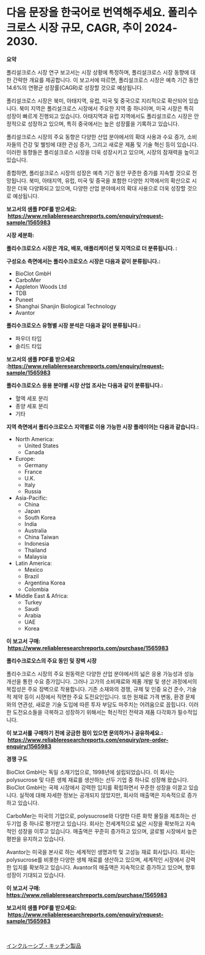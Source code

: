 <p><h1>다음 문장을 한국어로 번역해주세요. 폴리수크로스 시장 규모, CAGR, 추이 2024-2030.</h1></p><p><strong>요약</strong></p>
<p><p>폴리설크로스 시장 연구 보고서는 시장 상황에 특정하며, 폴리설크로스 시장 동향에 대한 간략한 개요를 제공합니다. 이 보고서에 따르면, 폴리설크로스 시장은 예측 기간 동안 14.6%의 연평균 성장률(CAGR)로 성장할 것으로 예상됩니다.</p><p>폴리설크로스 시장은 북미, 아태지역, 유럽, 미국 및 중국으로 지리적으로 확산되어 있습니다. 북미 지역은 폴리설크로스 시장에서 주요한 지역 중 하나이며, 미국 시장은 특히 성장이 빠르게 진행되고 있습니다. 아태지역과 유럽 지역에서도 폴리설크로스 시장은 안정적으로 성장하고 있으며, 특히 중국에서는 높은 성장률을 기록하고 있습니다.</p><p>폴리설크로스 시장의 주요 동향은 다양한 산업 분야에서의 확대 사용과 수요 증가, 소비자들의 건강 및 웰빙에 대한 관심 증가, 그리고 새로운 제품 및 기술 혁신 등이 있습니다. 이러한 동향들은 폴리설크로스 시장을 더욱 성장시키고 있으며, 시장의 잠재력을 높이고 있습니다.</p><p>종합하면, 폴리설크로스 시장의 성장은 예측 기간 동안 꾸준한 증가를 지속할 것으로 전망됩니다. 북미, 아태지역, 유럽, 미국 및 중국을 포함한 다양한 지역에서의 확산으로 시장은 더욱 다양화되고 있으며, 다양한 산업 분야에서의 확대 사용으로 더욱 성장할 것으로 예상됩니다.</p></p>
<p><strong>보고서의 샘플 PDF를 받으세요: &nbsp;<a href="https://www.reliableresearchreports.com/enquiry/request-sample/1565983">https://www.reliableresearchreports.com/enquiry/request-sample/1565983</a></strong></p>
<p><strong>시장 세분화:</strong></p>
<p><strong> 폴리수크로오스 시장은 개요, 배포, 애플리케이션 및 지역으로 더 분류됩니다. :</strong></p>
<p><strong>구성요소 측면에서는 폴리수크로오스 시장은 다음과 같이 분류됩니다.:</strong></p>
<p><ul><li>BioClot GmbH</li><li>CarboMer</li><li>Appleton Woods Ltd</li><li>TDB</li><li>Puneet</li><li>Shanghai Shanjin Biological Technology</li><li>Avantor</li></ul></p>
<p><strong> 폴리수크로오스 유형별 시장 분석은 다음과 같이 분류됩니다.:</strong></p>
<p><ul><li>파우더 타입</li><li>솔리드 타입</li></ul></p>
<p><strong>보고서의 샘플 PDF를 받으세요 :<a href="https://www.reliableresearchreports.com/enquiry/request-sample/1565983">https://www.reliableresearchreports.com/enquiry/request-sample/1565983</a></strong></p>
<p><strong> 폴리수크로오스 응용 분야별 시장 산업 조사는 다음과 같이 분류됩니다.:</strong></p>
<p><ul><li>혈액 세포 분리</li><li>종양 세포 분리</li><li>기타</li></ul></p>
<p><strong>지역 측면에서 폴리수크로오스 지역별로 이용 가능한 시장 플레이어는 다음과 같습니다.:</strong></p>
<p><ul>
    <li>
        North America:
        <ul>
            <li>United States</li>
            <li>Canada</li>
        </ul>
    </li>
    <li>
        Europe:
        <ul>
            <li>Germany</li>
            <li>France</li>
            <li>U.K.</li>
            <li>Italy</li>
            <li>Russia</li>
        </ul>
    </li>
    <li>
        Asia-Pacific:
        <ul>
            <li>China</li>
            <li>Japan</li>
            <li>South Korea</li>
            <li>India</li>
            <li>Australia</li>
            <li>China Taiwan</li>
            <li>Indonesia</li>
            <li>Thailand</li>
            <li>Malaysia</li>
        </ul>
    </li>
    <li>
        Latin America:
        <ul>
            <li>Mexico</li>
            <li>Brazil</li>
            <li>Argentina Korea</li>
            <li>Colombia</li>
        </ul>
    </li>
    <li>
        Middle East & Africa:
        <ul>
            <li>Turkey</li>
            <li>Saudi</li>
            <li>Arabia</li>
            <li>UAE</li>
            <li>Korea</li>
        </ul>
    </li>
    </ul></p>
<p><strong>이 보고서 구매: &nbsp;<a href="https://www.reliableresearchreports.com/purchase/1565983">https://www.reliableresearchreports.com/purchase/1565983</a></strong></p>
<p><strong>폴리수크로오스의 주요 동인 및 장벽 시장</strong></p>
<p><p>폴리수크로스 시장의 주요 원동력은 다양한 산업 분야에서의 넓은 응용 가능성과 성능 개선을 통한 수요 증가입니다. 그러나 고가의 소비재료와 제품 개발 및 생산 과정에서의 복잡성은 주요 장벽으로 작용합니다. 기존 소재와의 경쟁, 규제 및 인증 요건 준수, 기술적 제약 등이 시장에서 직면한 주요 도전요인입니다. 또한 원재료 가격 변동, 환경 문제와의 연관성, 새로운 기술 도입에 따른 투자 부담도 마주치는 어려움으로 꼽힙니다. 이러한 도전요소들을 극복하고 성장하기 위해서는 혁신적인 전략과 제품 다각화가 필수적입니다.</p></p>
<p><strong>이 보고서를 구매하기 전에 궁금한 점이 있으면 문의하거나 공유하세요.: &nbsp;<a href="https://www.reliableresearchreports.com/enquiry/pre-order-enquiry/1565983">https://www.reliableresearchreports.com/enquiry/pre-order-enquiry/1565983</a></strong></p>
<p><strong>경쟁 구도</strong></p>
<p><p>BioClot GmbH는 독일 소재기업으로, 1998년에 설립되었습니다. 이 회사는 polysucrose 및 다른 생체 재료를 생산하는 선두 기업 중 하나로 성장해 왔습니다. BioClot GmbH는 국제 시장에서 강력한 입지를 확립하면서 꾸준한 성장을 이끌고 있습니다. 실적에 대해 자세한 정보는 공개되지 않았지만, 회사의 매출액은 지속적으로 증가하고 있습니다.</p><p>CarboMer는 미국의 기업으로, polysucrose와 다양한 다른 화학 물질을 제조하는 선두기업 중 하나로 평가받고 있습니다. 회사는 전세계적으로 넓은 시장을 확보하고 지속적인 성장을 이루고 있습니다. 매출액은 꾸준히 증가하고 있으며, 글로벌 시장에서 높은 평판을 유지하고 있습니다.</p><p>Avantor는 미국을 본사로 하는 세계적인 생명과학 및 고성능 재료 회사입니다. 회사는 polysucrose를 비롯한 다양한 생체 재료를 생산하고 있으며, 세계적인 시장에서 강력한 입지를 확보하고 있습니다. Avantor의 매출액은 지속적으로 증가하고 있으며, 향후 성장이 기대되고 있습니다.</p></p>
<p><strong>이 보고서 구매: &nbsp; <a href="https://www.reliableresearchreports.com/purchase/1565983">https://www.reliableresearchreports.com/purchase/1565983</a></strong></p>
<p><strong>보고서의 샘플 PDF를 받으세요: &nbsp;<a href="https://www.reliableresearchreports.com/enquiry/request-sample/1565983">https://www.reliableresearchreports.com/enquiry/request-sample/1565983</a></strong><strong></strong></p>
<p>&nbsp;</p>
<p><p><a href="https://github.com/Sophiaard2003/Market-Research-Report-List-1/blob/main/32759556310.md">インクルーシブ・キッチン製品</a></p></p>